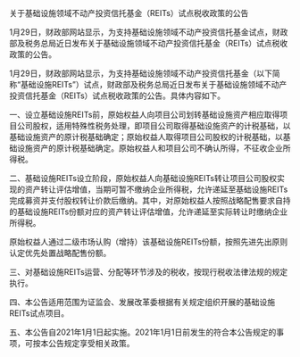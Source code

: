 关于基础设施领域不动产投资信托基金（REITs）试点税收政策的公告

1月29日，财政部网站显示，为支持基础设施领域不动产投资信托基金试点，财政部及税务总局近日发布关于基础设施领域不动产投资信托基金（REITs）试点税收政策的公告。

1月29日，财政部网站显示，为支持基础设施领域不动产投资信托基金（以下简称“基础设施REITs”）试点，财政部及税务总局近日发布关于基础设施领域不动产投资信托基金（REITs）试点税收政策的公告。具体内容如下。  

一、设立基础设施REITs前，原始权益人向项目公司划转基础设施资产相应取得项目公司股权，适用特殊性税务处理，即项目公司取得基础设施资产的计税基础，以基础设施资产的原计税基础确定；原始权益人取得项目公司股权的计税基础，以基础设施资产的原计税基础确定。原始权益人和项目公司不确认所得，不征收企业所得税。

二、基础设施REITs设立阶段，原始权益人向基础设施REITs转让项目公司股权实现的资产转让评估增值，当期可暂不缴纳企业所得税，允许递延至基础设施REITs完成募资并支付股权转让价款后缴纳。其中，对原始权益人按照战略配售要求自持的基础设施REITs份额对应的资产转让评估增值，允许递延至实际转让时缴纳企业所得税。

原始权益人通过二级市场认购（增持）该基础设施REITs份额，按照先进先出原则认定优先处置战略配售份额。

三、对基础设施REITs运营、分配等环节涉及的税收，按现行税收法律法规的规定执行。

四、本公告适用范围为证监会、发展改革委根据有关规定组织开展的基础设施REITs试点项目。

五、本公告自2021年1月1日起实施。2021年1月1日前发生的符合本公告规定的事项，可按本公告规定享受相关政策。